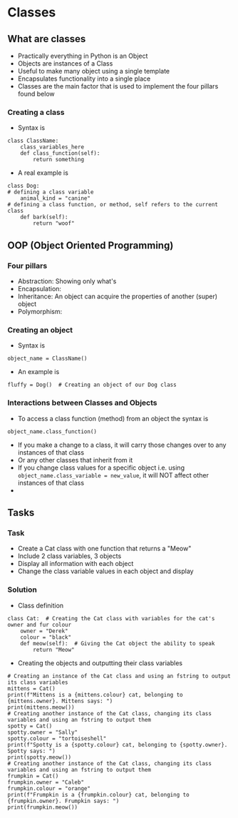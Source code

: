 # Classes
## What are classes
- Practically everything in Python is an Object
- Objects are instances of a Class
- Useful to make many object using a single template
- Encapsulates functionality into a single place
- Classes are the main factor that is used to implement the four pillars found below
### Creating a class
- Syntax is
```
class ClassName:
    class_variables_here
    def class_function(self):
        return something
```
- A real example is
```
class Dog:
# defining a class variable
    animal_kind = "canine"
# defining a class function, or method, self refers to the current class
    def bark(self):
        return "woof"
```
## OOP (Object Oriented Programming)
### Four pillars
- Abstraction: Showing only what's 
- Encapsulation: 
- Inheritance: An object can acquire the properties of another (super) object
- Polymorphism: 
### Creating an object
- Syntax is
```
object_name = ClassName()
```
- An example is
```
fluffy = Dog()  # Creating an object of our Dog class
```
### Interactions between Classes and Objects
- To access a class function (method) from an object the syntax is
```
object_name.class_function()
```
- If you make a change to a class, it will carry those changes over to any instances of that class
- Or any other classes that inherit from it
- If you change class values for a specific object i.e. using ```object_name.class_variable = new_value```, it will NOT affect other instances of that class
- 
## Tasks
### Task
- Create a Cat class with one function that returns a "Meow"
- Include 2 class variables, 3 objects
- Display all information with each object
- Change the class variable values in each object and display
### Solution
- Class definition
```
class Cat:  # Creating the Cat class with variables for the cat's owner and fur colour
    owner = "Derek"
    colour = "black"
    def meow(self):  # Giving the Cat object the ability to speak
        return "Meow"
```
- Creating the objects and outputting their class variables
```
# Creating an instance of the Cat class and using an fstring to output its class variables
mittens = Cat()
print(f"Mittens is a {mittens.colour} cat, belonging to {mittens.owner}. Mittens says: ")
print(mittens.meow())
# Creating another instance of the Cat class, changing its class variables and using an fstring to output them
spotty = Cat()
spotty.owner = "Sally"
spotty.colour = "tortoiseshell"
print(f"Spotty is a {spotty.colour} cat, belonging to {spotty.owner}. Spotty says: ")
print(spotty.meow())
# Creating another instance of the Cat class, changing its class variables and using an fstring to output them
frumpkin = Cat()
frumpkin.owner = "Caleb"
frumpkin.colour = "orange"
print(f"Frumpkin is a {frumpkin.colour} cat, belonging to {frumpkin.owner}. Frumpkin says: ")
print(frumpkin.meow())
```